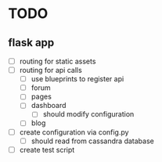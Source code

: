 # TODO

## flask app

- [ ] routing for static assets
- [ ] routing for api calls
  - [ ] use blueprints to register api
  - [ ] forum
  - [ ] pages
  - [ ] dashboard
    - [ ] should modify configuration
  - [ ] blog
- [ ] create configuration via config.py
  - [ ] should read from cassandra database
- [ ] create test script

